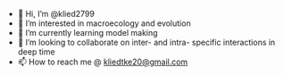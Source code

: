 - 👋 Hi, I’m @klied2799
- 👀 I’m interested in macroecology and evolution 
- 🌱 I’m currently learning model making
- 💞️ I’m looking to collaborate on inter- and intra- specific interactions in deep time
- 📫 How to reach me @ kliedtke20@gmail.com

<!---
klied2799/klied2799 is a ✨ special ✨ repository because its `README.md` (this file) appears on your GitHub profile.
You can click the Preview link to take a look at your changes.
--->
